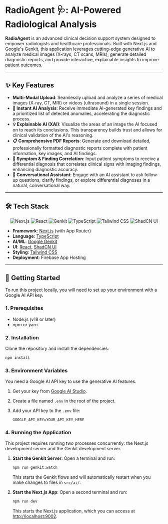 
# RadioAgent 🩺: AI-Powered Radiological Analysis

**RadioAgent** is an advanced clinical decision support system designed to empower radiologists and healthcare professionals. Built with Next.js and Google's Genkit, this application leverages cutting-edge generative AI to analyze medical images (X-rays, CT scans, MRIs), generate detailed diagnostic reports, and provide interactive, explainable insights to improve patient outcomes.

---

## ✨ Key Features

- **Multi-Modal Upload**: Seamlessly upload and analyze a series of medical images (X-ray, CT, MRI) or videos (ultrasound) in a single session.
- **🚀 Instant AI Analysis**: Receive immediate AI-generated key findings and a prioritized list of detected anomalies, accelerating the diagnostic process.
- **💡 Explainable AI (XAI)**: Visualize the areas of an image the AI focused on to reach its conclusions. This transparency builds trust and allows for clinical validation of the AI's reasoning.
- **📋 Comprehensive PDF Reports**: Generate and download detailed, professionally formatted diagnostic reports complete with patient information, key images, and AI findings.
- **🔬 Symptom & Finding Correlation**: Input patient symptoms to receive a differential diagnosis that correlates clinical signs with imaging findings, enhancing diagnostic accuracy.
- **🤖 Conversational Assistant**: Engage with an AI assistant to ask follow-up questions, clarify findings, or explore differential diagnoses in a natural, conversational way.

---

## 🛠️ Tech Stack

<p align="center">
  <img src="https://img.shields.io/badge/Next.js-000000?style=for-the-badge&logo=nextdotjs&logoColor=white" alt="Next.js"/>
  <img src="https://img.shields.io/badge/React-20232A?style=for-the-badge&logo=react&logoColor=61DAFB" alt="React"/>
  <img src="https://img.shields.io/badge/Genkit-4285F4?style=for-the-badge&logo=google&logoColor=white" alt="Genkit"/>
  <img src="https://img.shields.io/badge/TypeScript-3178C6?style=for-the-badge&logo=typescript&logoColor=white" alt="TypeScript"/>
  <img src="https://img.shields.io/badge/Tailwind_CSS-38B2AC?style=for-the-badge&logo=tailwind-css&logoColor=white" alt="Tailwind CSS"/>
  <img src="https://img.shields.io/badge/ShadCN_UI-000000?style=for-the-badge&logo=shadcn-ui&logoColor=white" alt="ShadCN UI"/>
</p>

- **Framework**: [Next.js](https://nextjs.org/) (with App Router)
- **Language**: [TypeScript](https://www.typescriptlang.org/)
- **AI/ML**: [Google Genkit](https://firebase.google.com/docs/genkit)
- **UI**: [React](https://react.dev/), [ShadCN UI](https://ui.shadcn.com/)
- **Styling**: [Tailwind CSS](https://tailwindcss.com/)
- **Deployment**: Firebase App Hosting

---

## 🚀 Getting Started

To run this project locally, you will need to set up your environment with a Google AI API key.

### 1. Prerequisites

- Node.js (v18 or later)
- npm or yarn

### 2. Installation

Clone the repository and install the dependencies:

```bash
npm install
```

### 3. Environment Variables

You need a Google AI API key to use the generative AI features.

1.  Get your key from [Google AI Studio](https://aistudio.google.com/app/apikey).
2.  Create a file named `.env` in the root of the project.
3.  Add your API key to the `.env` file:

    ```
    GOOGLE_API_KEY=YOUR_API_KEY_HERE
    ```

### 4. Running the Application

This project requires running two processes concurrently: the Next.js development server and the Genkit development server.

1.  **Start the Genkit Server**:
    Open a terminal and run:
    ```bash
    npm run genkit:watch
    ```
    This starts the Genkit flows and will automatically restart when you make changes to files in `src/ai/`.

2.  **Start the Next.js App**:
    Open a second terminal and run:
    ```bash
    npm run dev
    ```
    This starts the Next.js application, which you can access at [http://localhost:9002](http://localhost:9002).
